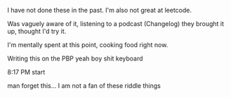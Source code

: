 I have not done these in the past. I'm also not great at leetcode.

Was vaguely aware of it, listening to a podcast (Changelog) they brought it up, thought I'd try it.

I'm mentally spent at this point, cooking food right now.

Writing this on the PBP yeah boy shit keyboard

8:17 PM start

man forget this... I am not a fan of these riddle things
